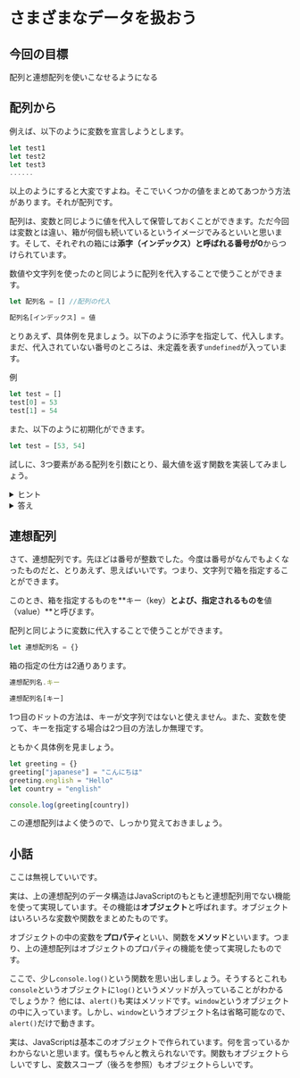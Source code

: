 # さまざまなデータを扱おう

## 今回の目標
配列と連想配列を使いこなせるようになる

## 配列から
例えば、以下のように変数を宣言しようとします。
```javascript
let test1
let test2
let test3
......
```
以上のようにすると大変ですよね。そこでいくつかの値をまとめてあつかう方法があります。それが配列です。

配列は、変数と同じように値を代入して保管しておくことができます。ただ今回は変数とは違い、箱が何個も続いているというイメージでみるといいと思います。そして、それぞれの箱には**添字（インデックス）**と呼ばれる番号が**0**からつけられています。

数値や文字列を使ったのと同じように配列を代入することで使うことができます。
```javascript
let 配列名 = [] //配列の代入

配列名[インデックス] = 値
```
とりあえず、具体例を見ましょう。以下のように添字を指定して、代入します。まだ、代入されていない番号のところは、未定義を表す`undefined`が入っています。

例
```javascript
let test = []
test[0] = 53
test[1] = 54
```
また、以下のように初期化ができます。

```javascript
let test = [53, 54]
```

試しに、3つ要素がある配列を引数にとり、最大値を返す関数を実装してみましょう。

<details><summary>ヒント</summary>

配列の最初から順番に参照していけば最大値はわかりますね。

</details>

<details><summary>答え</summary><div>

```javascript
function max(array){
    let maximum = array[0];
    for(let i = 0;i < 3;i = i + 1) {
        if (array[i] > maximum) {
            maximum = array[i]
        }
    }
    return maximum
}
```
</div>
ちなみに配列の長さは、array.lengthとすればわかります。それを使うと配列の長さによらず、最大値を返すことができます。

```javascript
function max(array) {
    let maximum = array[0]
    for (let i = 0;i < array.length;i = i + 1) {
        if (array[i] > maximum) {
            maximum = array[i]
        }
    }
    return maximum
}
```
</details>

## 連想配列

さて、連想配列です。先ほどは番号が整数でした。今度は番号がなんでもよくなったものだと、とりあえず、思えばいいです。つまり、文字列で箱を指定することができます。

このとき、箱を指定するものを**キー（key）**とよび、指定されるものを**値（value）**と呼びます。

配列と同じように変数に代入することで使うことができます。

```javascript
let 連想配列名 = {} 
```

箱の指定の仕方は2通りあります。

```javascript
連想配列名.キー

連想配列名[キー]
```

1つ目のドットの方法は、キーが文字列ではないと使えません。また、変数を使って、キーを指定する場合は2つ目の方法しか無理です。

ともかく具体例を見ましょう。

```javascript
let greeting = {}
greeting["japanese"] = "こんにちは"
greeting.english = "Hello"
let country = "english"

console.log(greeting[country])
```

この連想配列はよく使うので、しっかり覚えておきましょう。

## 小話

ここは無視していいです。

実は、上の連想配列のデータ構造はJavaScriptのもともと連想配列用でない機能を使って実現しています。その機能は**オブジェクト**と呼ばれます。オブジェクトはいろいろな変数や関数をまとめたものです。

オブジェクトの中の変数を**プロパティ**といい、関数を**メソッド**といいます。つまり、上の連想配列はオブジェクトのプロパティの機能を使って実現したものです。

ここで、少し`console.log()`という関数を思い出しましょう。そうするとこれも`console`というオブジェクトに`log()`というメソッドが入っていることがわかるでしょうか？ 他には、`alert()`も実はメソッドです。`window`というオブジェクトの中に入っています。しかし、`window`というオブジェクト名は省略可能なので、`alert()`だけで動きます。

実は、JavaScriptは基本このオブジェクトで作られています。何を言っているかわからないと思います。僕もちゃんと教えられないです。関数もオブジェクトらしいですし、変数スコープ（後ろを参照）もオブジェクトらしいです。
